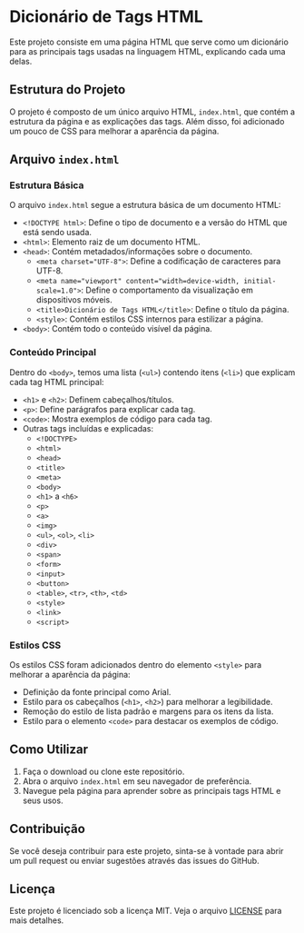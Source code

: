 # Dicionário de Tags HTML

Este projeto consiste em uma página HTML que serve como um dicionário para as principais tags usadas na linguagem HTML, explicando cada uma delas.

## Estrutura do Projeto

O projeto é composto de um único arquivo HTML, `index.html`, que contém a estrutura da página e as explicações das tags. Além disso, foi adicionado um pouco de CSS para melhorar a aparência da página.

## Arquivo `index.html`

### Estrutura Básica

O arquivo `index.html` segue a estrutura básica de um documento HTML:

- `<!DOCTYPE html>`: Define o tipo de documento e a versão do HTML que está sendo usada.
- `<html>`: Elemento raiz de um documento HTML.
- `<head>`: Contém metadados/informações sobre o documento.
  - `<meta charset="UTF-8">`: Define a codificação de caracteres para UTF-8.
  - `<meta name="viewport" content="width=device-width, initial-scale=1.0">`: Define o comportamento da visualização em dispositivos móveis.
  - `<title>Dicionário de Tags HTML</title>`: Define o título da página.
  - `<style>`: Contém estilos CSS internos para estilizar a página.
- `<body>`: Contém todo o conteúdo visível da página.

### Conteúdo Principal

Dentro do `<body>`, temos uma lista (`<ul>`) contendo itens (`<li>`) que explicam cada tag HTML principal:

- `<h1>` e `<h2>`: Definem cabeçalhos/títulos.
- `<p>`: Define parágrafos para explicar cada tag.
- `<code>`: Mostra exemplos de código para cada tag.
- Outras tags incluídas e explicadas:
  - `<!DOCTYPE>`
  - `<html>`
  - `<head>`
  - `<title>`
  - `<meta>`
  - `<body>`
  - `<h1>` a `<h6>`
  - `<p>`
  - `<a>`
  - `<img>`
  - `<ul>`, `<ol>`, `<li>`
  - `<div>`
  - `<span>`
  - `<form>`
  - `<input>`
  - `<button>`
  - `<table>`, `<tr>`, `<th>`, `<td>`
  - `<style>`
  - `<link>`
  - `<script>`

### Estilos CSS

Os estilos CSS foram adicionados dentro do elemento `<style>` para melhorar a aparência da página:

- Definição da fonte principal como Arial.
- Estilo para os cabeçalhos (`<h1>`, `<h2>`) para melhorar a legibilidade.
- Remoção do estilo de lista padrão e margens para os itens da lista.
- Estilo para o elemento `<code>` para destacar os exemplos de código.

## Como Utilizar

1. Faça o download ou clone este repositório.
2. Abra o arquivo `index.html` em seu navegador de preferência.
3. Navegue pela página para aprender sobre as principais tags HTML e seus usos.

## Contribuição

Se você deseja contribuir para este projeto, sinta-se à vontade para abrir um pull request ou enviar sugestões através das issues do GitHub.

## Licença

Este projeto é licenciado sob a licença MIT. Veja o arquivo [LICENSE](LICENSE) para mais detalhes.
